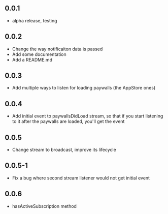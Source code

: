 ## 0.0.1

* alpha release, testing

## 0.0.2

* Change the way notificaiton data is passed
* Add some documentation
* Add a README.md

## 0.0.3
* Add multiple ways to listen for loading paywalls (the AppStore ones)


## 0.0.4
* Add initial event to paywallsDidLoad stream, so that if you start listening to it after the paywalls are loaded, you'll get the event

## 0.0.5
* Change stream to broadcast, improve its lifecycle

## 0.0.5-1
* Fix a bug where second stream listener would not get initial event

## 0.0.6
* hasActiveSubscription method
